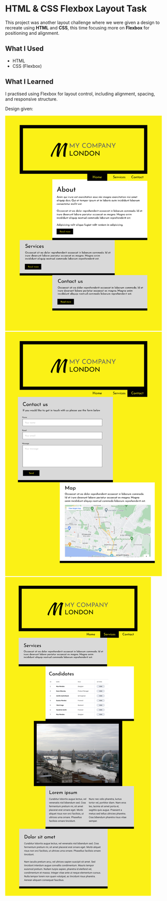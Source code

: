 # HTML & CSS Flexbox Layout Task

This project was another layout challenge where we were given a design to recreate using **HTML** and **CSS**, this time focusing more on **Flexbox** for positioning and alignment.

## What I Used
- HTML  
- CSS (Flexbox)

## What I Learned
I practised using Flexbox for layout control, including alignment, spacing, and responsive structure.  

Design given:

![Design given for exercise - Home Page](assets/route_3_home.png "Design Given for Home Page")
![Design given for exercise - Contact Page](assets/route_3_contact.png "Design Given for Contact Page")
![Design given for exercise - Services Page](assets/route_3_services.png "Design Given for Services Page")
